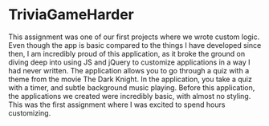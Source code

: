 # TriviaGameHarder

This assignment was one of our first projects where we wrote custom logic. Even though the app is basic compared to the things I have developed since then, I am incredibly proud of this application, as it broke the ground on diving deep into using JS and jQuery to customize applications in a way I had never written.
The application allows you to go through a quiz with a theme from the movie The Dark Knight. In the application, you take a quiz with a timer, and subtle background music playing. Before this application, the applications we created were incredibly basic, with almost no styling. This was the first assignment where I was excited to spend hours customizing.
